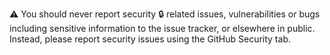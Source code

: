 ⚠️ You should never report security 🔒 related issues, vulnerabilities or bugs
including sensitive information to the issue tracker, or elsewhere in public.
Instead, please report security issues using the GitHub Security tab.
